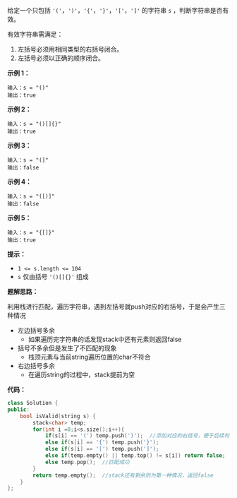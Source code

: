 给定一个只包括 `'('`，`')'`，`'{'`，`'}'`，`'['`，`']'` 的字符串 `s` ，判断字符串是否有效。

有效字符串需满足：

1. 左括号必须用相同类型的右括号闭合。
2. 左括号必须以正确的顺序闭合。

 

**示例 1：**

```
输入：s = "()"
输出：true
```

**示例 2：**

```
输入：s = "()[]{}"
输出：true
```

**示例 3：**

```
输入：s = "(]"
输出：false
```

**示例 4：**

```
输入：s = "([)]"
输出：false
```

**示例 5：**

```
输入：s = "{[]}"
输出：true
```

 

**提示：**

- `1 <= s.length <= 104`
- `s` 仅由括号 `'()[]{}'` 组成

**题解思路：**

利用栈进行匹配，遍历字符串，遇到左括号就push对应的右括号，于是会产生三种情况

- 左边括号多余
  - 如果遍历完字符串的话发现stack中还有元素则返回false
- 括号不多余但是发生了不匹配的现象
  - 栈顶元素与当前string遍历位置的char不符合
- 右边括号多余
  - 在遍历string的过程中，stack提前为空

**代码：**

```c++
class Solution {
public:
    bool isValid(string s) {
        stack<char> temp;
        for(int i =0;i<s.size();i++){
            if(s[i] == '(') temp.push(')');  //添加对应的右括号，便于后续判断
            else if(s[i] == '{') temp.push('}');
            else if(s[i] == '[') temp.push(']');
            else if(temp.empty() || temp.top() != s[i]) return false;  //第二种和第三种情况，
            else temp.pop();  //匹配成功
        }
        return temp.empty();  //stack还有剩余则为第一种情况，返回false
    }
};
```

